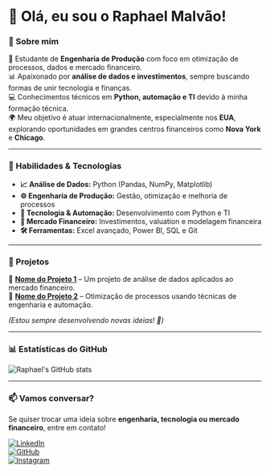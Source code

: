 # 👋 Olá, eu sou o Raphael Malvão!

### 🎯 Sobre mim  
📌 Estudante de **Engenharia de Produção** com foco em otimização de processos, dados e mercado financeiro.  
📊 Apaixonado por **análise de dados e investimentos**, sempre buscando formas de unir tecnologia e finanças.  
💻 Conhecimentos técnicos em **Python, automação e TI** devido à minha formação técnica.  
🌍 Meu objetivo é atuar internacionalmente, especialmente nos **EUA**, explorando oportunidades em grandes centros financeiros como **Nova York** e **Chicago**.  

---

### 🚀 Habilidades & Tecnologias  

- **📈 Análise de Dados:** Python (Pandas, NumPy, Matplotlib)  
- **⚙️ Engenharia de Produção:** Gestão, otimização e melhoria de processos  
- **💾 Tecnologia & Automação:** Desenvolvimento com Python e TI  
- **🏦 Mercado Financeiro:** Investimentos, valuation e modelagem financeira  
- **🛠 Ferramentas:** Excel avançado, Power BI, SQL e Git  

---

### 📂 Projetos  

🔹 **[Nome do Projeto 1](#)** – Um projeto de análise de dados aplicados ao mercado financeiro.  
🔹 **[Nome do Projeto 2](#)** – Otimização de processos usando técnicas de engenharia e automação.  

*(Estou sempre desenvolvendo novas ideias! 🚀)*  

---

### 📊 Estatísticas do GitHub  

![Raphael's GitHub stats](https://github-readme-stats.vercel.app/api?username=Raphael-malvao&show_icons=true&theme=radical)  

---

### 📫 Vamos conversar?  

Se quiser trocar uma ideia sobre **engenharia, tecnologia ou mercado financeiro**, entre em contato!  

[![LinkedIn](https://img.shields.io/badge/LinkedIn-0077B5?style=for-the-badge&logo=linkedin&logoColor=white)](https://www.linkedin.com/in/raphael-malv%C3%A3o-6988ab2b3/)  
[![GitHub](https://img.shields.io/badge/GitHub-100000?style=for-the-badge&logo=github&logoColor=white)](https://github.com/Raphael-malvao)  
[![Instagram](https://img.shields.io/badge/Instagram-E4405F?style=for-the-badge&logo=instagram&logoColor=white)](https://www.instagram.com/malvao_raphael_?utm_source=qr&igsh=ZzZ0MzZ2OTVkdzd1)